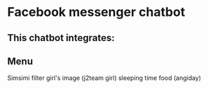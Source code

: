 # Facebook messenger chatbot

## This chatbot integrates:

## Menu

Simsimi
filter girl's image (j2team girl)
sleeping time
food (angiday)
